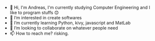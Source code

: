 - 👋 Hi, I'm Andreas, I'm currently studying Computer Engineering and I like to program stuffs 😊
- 👀 I’m interested in create softwares
- 🌱 I’m currently learning Python, kivy, javascript and MatLab
- 💞️ I’m looking to collaborate on whatever people need
- 📫 How to reach me? risking.

<!---
And5reas/And5reas is a ✨ special ✨ repository because its `README.md` (this file) appears on your GitHub profile.
You can click the Preview link to take a look at your changes.
--->
